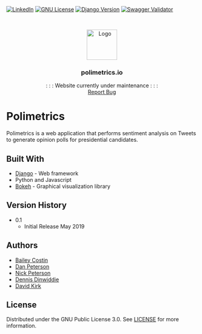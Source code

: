 [![LinkedIn][linkedin-shield]][linkedin-url]
[![GNU License][license-shield]][license-url]
[![Django Version][django-shield]][django-url]
[![Swagger Validator][swag-shield]][django-url]

<!-- PROJECT LOGO -->
<br />
<p align="center">
  <a href="http://www.polimetrics.io/">
    <img src="static/img/logo.png" alt="Logo" width="80" height="80">
  </a>

  <h3 align="center">polimetrics.io</h3>

  <p align="center">
    : : : Website currently under maintenance : : :
    <br />
    <a href="https://github.com/polimetrics/polimetrics">Report Bug</a>
  </p>
</p>

# Polimetrics
Polimetrics is a web application that performs sentiment analysis on Tweets to generate opinion polls for presidential candidates.

## Built With
- [Django](https://www.djangoproject.com/) - Web framework
- Python and Javascript
- [Bokeh](https://bokeh.pydata.org/en/latest/) - Graphical visualization library

## Version History
- 0.1 
    * Initial Release May 2019

## Authors
- [Bailey Costin](https://www.linkedin.com/in/bailey-costin-7745b8179/)
- [Dan Peterson](https://www.linkedin.com/in/daniel-m-peterson/)
- [Nick Peterson](https://www.linkedin.com/in/nick-m-peterson/)
- [Dennis Dinwiddie](https://www.linkedin.com/in/dennis-dinwiddie-299366181/)
- [David Kirk](https://www.linkedin.com/in/david-kirk-525813181/)

## License
Distributed under the GNU Public License 3.0. See [LICENSE](LICENSE.md) for more information.

[license-shield]: https://img.shields.io/badge/license-GNU-blue.svg
[license-url]: https://choosealicense.com/licenses/gpl-3.0/
[linkedin-shield]: https://img.shields.io/badge/-LinkedIn-black.svg?style=flat-square&logo=linkedin&colorB=555
[linkedin-url]: https://www.linkedin.com/in/daniel-m-peterson/
[django-shield]: https://img.shields.io/badge/django_version-2.2.1-blueviolet.svg
[django-url]: https://www.djangoproject.com/
[swag-shield]: https://img.shields.io/swagger/valid/2.0/https/raw.githubusercontent.com%2FOAI%2FOpenAPI-Specification%2Fmaster%2Fexamples%2Fv2.0%2Fjson%2Fpetstore-expanded.json.svg
[swag-url]: http://www.peterson-dev.com/

